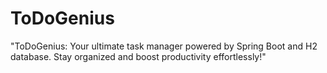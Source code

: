 # ToDoGenius
"ToDoGenius: Your ultimate task manager powered by Spring Boot and H2 database. Stay organized and boost productivity effortlessly!"
